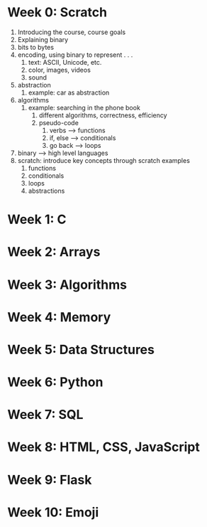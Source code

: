 # Week 0: Scratch
1. Introducing the course, course goals
2. Explaining binary
3. bits to bytes
4. encoding, using binary to represent . . .
	1. text: ASCII, Unicode, etc.
	2. color, images, videos
	3. sound
5. abstraction
	1. example: car as abstraction
6. algorithms
	1. example: searching in the phone book
		1. different algorithms, correctness, efficiency
		2. pseudo-code
			1. verbs --> functions
			2. if, else --> conditionals
			3. go back --> loops
7. binary --> high level languages
8. scratch: introduce key concepts through scratch examples
	1. functions
	2. conditionals
	3. loops
	4. abstractions

# Week 1: C

# Week  2: Arrays

# Week 3: Algorithms

# Week 4: Memory

# Week 5: Data Structures

# Week 6: Python

# Week 7: SQL

# Week 8: HTML, CSS, JavaScript

# Week 9: Flask

# Week 10: Emoji
	
